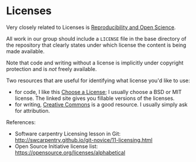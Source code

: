# Licenses

Very closely related to Licenses is [Reproducibility and Open
Science](./README.md).

All work in our group should include a `LICENSE` file in the base directory of
the repository that clearly states under which license the content is being
made available.

Note that code and writing without a license is implicitly under copyright
protection and is _not_ freely available.  

Two resources that are useful for identifying what license you'd like to use:
- for code, I like this [Choose a License](http://choosealicense.com/); I
  usually choose a BSD or MIT license. The linked site gives you fillable
  versions of the licenses. 
- for writing, [Creative Commons](https://creativecommons.org/choose/) is a 
  good resource. I usually simply ask for attribution.

References:
* Software carpentry Licensing lesson in Git:
 http://swcarpentry.github.io/git-novice/11-licensing.html
* Open Source Initiative license list: https://opensource.org/licenses/alphabetical

